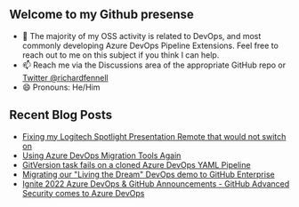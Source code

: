 ## Welcome to my Github presense

- 💬 The majority of my OSS activity is related to DevOps, and most commonly developing Azure DevOps Pipeline Extensions. Feel free to reach out to me on this subject if you think I can help.
- 📫 Reach me via the Discussions area of the appropriate GitHub repo or [Twitter @richardfennell](https://twitter.com/richardfennell)
- 😄 Pronouns: He/Him

## Recent Blog Posts
<!-- BLOG-POST-LIST:START -->
- [Fixing my Logitech Spotlight Presentation Remote that would not switch on](https://blogs.blackmarble.co.uk/rfennell/fixing-my-logitech-spotlight/)
- [Using Azure DevOps Migration Tools Again](https://blogs.blackmarble.co.uk/rfennell/time-for-azure-devops-migration-tools-again/)
- [GitVersion task fails on a cloned Azure DevOps YAML Pipeline](https://blogs.blackmarble.co.uk/rfennell/gitversion-fails-on-a-cloned-yaml-build/)
- [Migrating our &quot;Living the Dream&quot; DevOps demo to GitHub Enterprise](https://blogs.blackmarble.co.uk/rfennell/migrating-living-the-dream-to-github/)
- [Ignite 2022 Azure DevOps &amp; GitHub Announcements - GitHub Advanced Security comes to Azure DevOps](https://blogs.blackmarble.co.uk/rfennell/ignite-2022-azure-devops-and-github-announcements/)
<!-- BLOG-POST-LIST:END -->


<!--
**rfennell/rfennell** is a ✨ _special_ ✨ repository because its `README.md` (this file) appears on your GitHub profile.

Here are some ideas to get you started:

- 🔭 I’m currently working on ...
- 🌱 I’m currently learning ...
- 👯 I’m looking to collaborate on ...
- 🤔 I’m looking for help with ...
- 💬 Ask me about ...
- 📫 How to reach me: ...
- 😄 Pronouns: ...
- ⚡ Fun fact: ...
-->

